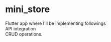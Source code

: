 # mini_store

Flutter app where I'll be implementing followings
<br>
API integration
<br>
CRUD operations.
